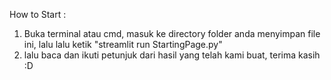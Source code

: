 How to Start :
1. Buka terminal atau cmd, masuk ke directory folder anda menyimpan file ini, lalu lalu ketik "streamlit run StartingPage.py"
2. lalu baca dan ikuti petunjuk dari hasil yang telah kami buat, terima kasih :D
